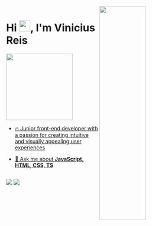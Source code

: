 <img align="right" height="580em" width="50%" src="https://raw.githubusercontent.com/gist/ViniciusSouzaDosReis/7d9f8b1210763b0768a2eda576a7327a/raw/17c351dbf14ecbb2948bab94913e185dc1d4f66c/githubcard.svg"/>
<h1 align="left">Hi <img src="https://raw.githubusercontent.com/kaueMarques/kaueMarques/master/hi.gif" height="30px">, I'm Vinicius Reis</h1>
<div align="left">
  <a href="https://github.com/ViniciusSouzaDosReis">
  <img height="180em" src="https://github-readme-stats.vercel.app/api?username=ViniciusSouzaDosReis&show_icons=true&theme=dracula&include_all_commits=true&count_private=true"/>
</div>

- 🔥 Junior front-end developer with a passion for creating intuitive and visually appealing user experiences

- 💬 Ask me about **JavaScript, HTML, CSS, TS**

  ##
 
<div> 
  <a href = "mailto:vinireis010305@gmail.com"><img src="https://img.shields.io/badge/-Gmail-%23333?style=for-the-badge&logo=gmail&logoColor=white" target="_blank"></a>
  <a href="https://www.linkedin.com/in/vinicius-souza-dos-reis" target="_blank"><img src="https://img.shields.io/badge/-LinkedIn-%230077B5?style=for-the-badge&logo=linkedin&logoColor=white" target="_blank"></a> 
 
</div>
